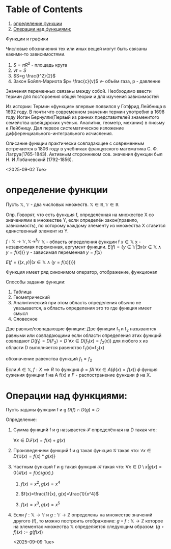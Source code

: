 
# Table of Contents

1.  [определение функции](#orgbd3c94c)
2.  [Операции над функциями:](#orgc0c5679)

Функции и графики

Числовые обозначения тех или иных вещей могут быть связаны какими-то зависимостями.

1.  $S=\pi R^2$ - площадь круга
2.  $vt=S$
3.  $S=g \frac{t^2}{2}$
4.  Закон Бойля-Мариота $p= \frac{c}{v}$  v- объём газа, p - давление

Значения переменных связаны между собой. Необходимо ввести термин для постороения общей теории и для изучения зависимостей  

Из истории:
Термин «функция» впервые появился у Готфрид Лейбница в 1692 году.
В почти что современном значении термин употребил в 1698 году Иоган Бернулли(Первый из ранних представителей знаменитого семейства швейцарских учёных. Аналитик, геометр, механик) в письму к Лейбницу. Дал первое систематическое изложение дифференциального-интегрального исчисления.

Описание функции практически совпадающее с современным встречается в 1806 году в учебниках французского математика С. Ф. Лагруа(1765-1843). Активным сторонником сов. значения функции был Н. И Лобачевский (1792-1856).

<span class="timestamp-wrapper"><span class="timestamp">&lt;2025-09-02 Tue&gt;</span></span>


<a id="orgbd3c94c"></a>

# определение функции

Пусть $\mathbb{X},\ \mathbb{Y}$ - два числовых множеств.
$\mathbb{X}\in\mathbb{R}, \mathbb{Y}\in\mathbb{R}$

Опр. Говорят, что есть функция f, определённая на множестве X со значениями в множестве Y, если определён закон(правило, зависимость), по которому каждому элементу из множества X ставится единственный элемент из Y.

$f:\mathbb{X}\to\mathbb{Y}, \mathbb{X}\to^f\mathbb{Y}^{}^{}$
$\mathbb{X}$ - область определения функции f
$x\in\mathbb{X}$ x - независимая переменная, аргумент функции.
$E(f)=\{y\in\mathbb{Y}|\exists x(x\in\mathbb{X}\land y=f(x))\}$
y - зависимая переменная $y=f(x)$

$E(f=\{(x,y)| (x\in\mathbb{X}\land (y=f(x)))\})$

Функция имеет ряд синонимом оператор, отображение, функционал

Способы задания функции:

1.  Таблица
2.  Геометрический
3.  Аналитический
    при этом область определения обычно не указывается, а область определения это то где функция имеет смысл
4.  Словесное

Две равные/совпадающие функции:
    Две функции f<sub>1</sub> и f<sub>2</sub> называются равными или совпадающими если области определения этих функций совпадают $D(f_1)=D(F_2)=D$
    $\forall x\in D(f_1(x)=f_2(x))$
    для любого x из области D выполняется равенство f<sub>1</sub>(x)=f<sub>2</sub>(x)

обозначение равенства функций $f_1=f_2$

Если $A\in \mathbb{X}, f: X\implies R$  то функция $\phi=fA$
    $\forall x\in A(\phi(x)=f(x))$
    $\phi$ фунция сужения функции f на А
    f(x) и $F$ - распостранение функции $\phi$ на X. 


<a id="orgc0c5679"></a>

# Операции над функциями:

Пусть заданы функции f и g
$D(f)\cap D(g)=D$

Определение:

1.  Сумма функций f и g называется $\mathcal{F}$ определённая на D такая что:
    
    $\forall x\in D{ \mathcal{F}(x)=f(x)+g(x) }$

2.  Произведением функций f и g такая функция $\mathcal{G}$ такая что:
    $\forall x\in D\{ \mathcal{G}(x)=f(x)*g(x) \}$

3.  Частным функций f и g такая функция $\mathcal{R}$ такая что:
    $\forall x\in D\setminus {x|g(x)=0}(\mathcal{R}(x)=f(x)/g(x),)$
    1.  $f(x)=x^2, g(x)=x^4$
    
    2.  $f(x)=\frac{1}{x}, g(x)=\frac{1}{x^4}$
    
    3.  $f(x)=x^3, g(x)=x^5$

4.  Если $f: \mathbb{X}\to \mathbb{Y}$ и $g:\mathbb{Y}\to \mathbb{Z}$ определены на множестве значений другого (f), то можно построить отображение:
    $g\circ f: \mathbb{X}\to \mathbb{Z}$
    которое на элементах множества $\mathbb{X}$ определяется следующим образом:
    $(g\circ f)(x):=g(f(x))$
    
    <span class="timestamp-wrapper"><span class="timestamp">&lt;2025-09-09 Tue&gt;</span></span>


